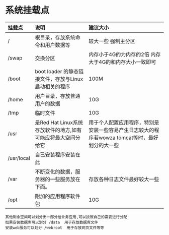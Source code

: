 # 系统挂载点
|挂载点|说明|建议大小|
|:----|:---|:----|
|/ 　　|根目录，存放系统命令和用户数据等|较大一些 强制主分区
|/swap|交换分区|内存小于4G的为内存的2倍  内存大于4G的和内存大小一致即可
|/boot |boot loader 的静态链接文件，存放与Linux启动相关的程序|100M
|/home    |用户目录，存放普通用户的数据|10G
|/tmp    |临时文件|10G
|/usr    |是Red Hat Linux系统存放软件的地方,如有可能应将最大空间分给它|用于个人配置应用程序，特别是安装一些容易产生日志较大的程序若wowza tomcat等时，最好划分的大一些
|/usr/local |自已安装程序安装在此
|/var    |不断变化的数据，服务器的一些服务放在下面。|存放各种日志文件最好较大一些
|/opt    |附加的应用程序软件包|10G   

    其他剩余空间可以划分出一部分给业务应用,可以按照自己的需要进行分配
    如果安装数据库可以划分 /data  用于存放数据库文件
    安装web服务可以划分 /webroot  用于存放网页文件等等